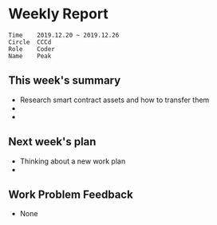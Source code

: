 # Weekly Report 
```
Time	2019.12.20 ~ 2019.12.26
Circle	CCCd
Role	Coder
Name	Peak
```
## This week's summary
-  Research smart contract assets and how to transfer them
-  
-  

## Next week's plan

- Thinking about a new work plan
- 

## Work Problem Feedback
- None


